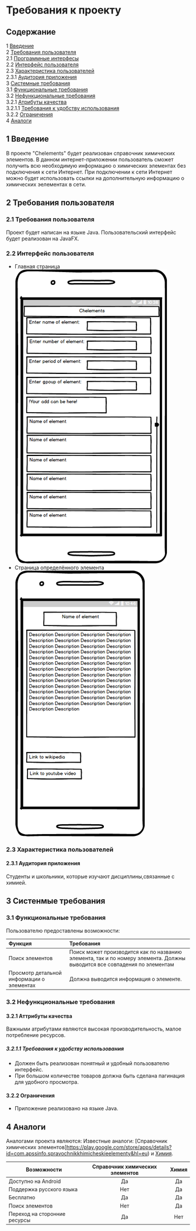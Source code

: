 # Требования к проекту

## Содержание
 
1 [Введение](#intro) <br>
2 [Требования пользователя](#user_requirements) <br>
2.1 [Программные интерфесы](#program_interfaces) <br>
2.2 [Интерфейс пользователя](#user_interface) <br>
2.3 [Характеристика пользователей](#charact_users) <br>
2.3.1 [Аудитория приложения](#audit_app) <br>
3 [Системные требования](#system_requirements) <br>
3.1 [Функциональные требования](#functional_requirements) <br>
3.2 [Нефункциональные требования](#nofunctional_requirements) <br>
3.2.1 [Атрибуты качества](#attr_quality) <br>
3.2.1.1 [Требования к удобству использования](#requir_convenience_usages) <br>
3.2.2 [Ограничения](#restrictions) <br>
4 [Аналоги](#analogs)


<a name="intro"/>

## 1 Введение 
В проекте "Chelements" будет реализован справочник химических элементов. В данном интернет-приложении пользователь сможет получить всю необходимую информацию о химических элементах без подключения к сети Интернет. При подключении к сети Интернет можно будет использовать ссылки на дополнительную информацию о химических эелементах в сети.

<a name="user_requirements"/>

## 2  Требования пользователя

<a name="program_interfaces"/>

### 2.1  Требования пользователя
Проект будет написан на языке Java. Пользовательский интерфейс будет реализован на JavaFX.

<a name="user_interface"/>

### 2.2 Интерфейс пользователя   
* Главная страница
![Главная страница](../Mockups/mockup_menu.png)
* Страница определённого элемента
![Страница определённого элемента](../Mockups/mockup_element.png) 
<a name="charact_users"/>

### 2.3 Характеристика пользователей

<a name="audit_app"/>

#### 2.3.1 Аудитория приложения
Студенты и школьники, которые изучают дисциплины,связанные с химией. 

<a name="system_requirements"/>

## 3 Систенмые требования

<a name="functional_requirements"/>

### 3.1 Функциональные требования
Пользователю предоставлены возможности:

| Функция | Требования | 
|:---|:---|
| Поиск элементов  | Поиск может производится как по названию элемента, так и по номеру элемента. Должны выводится все совпадения по элементам |
| Просмотр детальной информации о элементах| Должна выводится информация о элементе. |


<a name="nofunctional_requirements"/>

### 3.2 Нефункциональные требования

<a name="attr_quality"/>

#### 3.2.1 Аттрибуты качества
Важными атрибутами являются высокая производительность, малое потребление ресурсов.

<a name="requir_convenience_usages"/>

##### 3.2.1.1 Требования к удобству использования
* Должен быть реализован понятный и удобный пользователю интерфейс.
* При большом количестве товаров должна быть сделана пагинация для удобного просмотра.


<a name="restrictions"/>

#### 3.2.2 Ограничения
* Приложение реализовано на языке Java.

## 4 Аналоги
Аналогами проекта являются:  Известные аналоги: [Справочник химических элементов]https://play.google.com/store/apps/details?id=com.apssinfo.spravochnikkhimicheskieelementy&hl=eu) и [Химия](https://play.google.com/store/apps/details?id=com.studyapps.chemru&hl=ru).  

 Возможности |Справочник химических элементов| Химия
--- | :-: | :-: 
Доступно на Android |Да|Да
Поддержка русского языка | Нет|Да
Бесплатно |Да|Да
Поиск элементов | Нет|Да
Переход на сторонние ресурсы |Да|Нет

